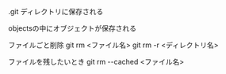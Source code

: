 .git ディレクトリに保存される

objectsの中にオブジェクトが保存される

ファイルごと削除
git rm <ファイル名>
git rm -r <ディレクトリ名>

ファイルを残したいとき
git rm --cached <ファイル名>


